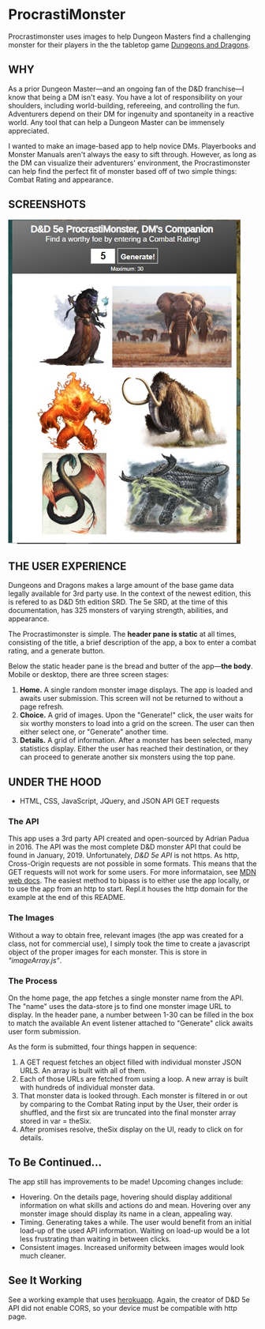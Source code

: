 # ProcrastiMonster

Procrastimonster uses images to help Dungeon Masters find a challenging monster for their players in the the tabletop game [Dungeons and Dragons](http://dnd.wizards.com/).

## WHY

As a prior Dungeon Master—and an ongoing fan of the D&D franchise—I know that being a DM isn't easy. You have a lot of responsibility on your shoulders, including world-building, refereeing, and controlling the fun. Adventurers depend on their DM for ingenuity and spontaneity in a reactive world. Any tool that can help a Dungeon Master can be immensely appreciated.

I wanted to make an image-based app to help novice DMs. Playerbooks and Monster Manuals aren't always the easy to sift through. However, as long as the DM can visualize their adventurers' environment, the Procrastimonster can help find the perfect fit of monster based off of two simple things: Combat Rating and appearance.

## SCREENSHOTS

![Screenshot of Responsive Images](https://github.com/nomcgill/DnDprocrastiMonster/blob/master/ProcrastiMonster%20App%20Screenshot.jpg?raw=true)

## THE USER EXPERIENCE

Dungeons and Dragons makes a large amount of the base game data legally available for 3rd party use. In the context of the newest edition, this is refered to as D&D 5th edition SRD. The 5e SRD, at the time of this documentation, has 325 monsters of varying strength, abilities, and appearance.

The Procrastimonster is simple. The **header pane is static** at all times, consisting of the title, a brief description of the app, a box to enter a combat rating, and a generate button.

Below the static header pane is the bread and butter of the app—**the body**. Mobile or desktop, there are three screen stages:
1. **Home.** A single random monster image displays. The app is loaded and awaits user submission. This screen will not be returned to without a page refresh.
2. **Choice.** A grid of images. Upon the "Generate!" click, the user waits for six worthy monsters to load into a grid on the screen. The user can then either select one, or "Generate" another time.
3. **Details.** A grid of information. After a monster has been selected, many statistics display. Either the user has reached their destination, or they can proceed to generate another six monsters using the top pane. 

## UNDER THE HOOD
* HTML, CSS, JavaScript, JQuery, and JSON API GET requests
### The API
This app uses a 3rd party API created and open-sourced by Adrian Padua in 2016. The API was the most complete D&D monster API that could be found in January, 2019. Unfortunately, *D&D 5e API* is not https. As http, Cross-Origin requests are not possible in some formats. This means that the GET requests will not work for some users. For more informataion, see [MDN web docs](https://developer.mozilla.org/en-US/docs/Web/HTTP/CORS). The easiest method to bipass is to either use the app locally, or to use the app from an http to start. Repl.it houses the http domain for the example at the end of this README. 

### The Images
Without a way to obtain free, relevant images (the app was created for a class, not for commercial use), I simply took the time to create a javascript object of the proper images for each monster. This is store in *"imageArray.js"*.

### The Process
On the home page, the app fetches a single monster name from the API. The "name" uses the data-store js to find one monster image URL to display. In the header pane, a number between 1-30 can be filled in the box to match the available An event listener attached to "Generate" click awaits user form submission.

As the form is submitted, four things happen in sequence:
1. A GET request fetches an object filled with individual monster JSON URLS. An array is built with all of them.
2. Each of those URLs are fetched from using a loop. A new array is built with hundreds of individual monster data.
3. That monster data is looked through. Each monster is filtered in or out by comparing to the Combat Rating input by the User, their order is shuffled, and the first six are truncated into the final monster array stored in var = theSix.
4. After promises resolve, theSix display on the UI, ready to click on for details.

## To Be Continued...

The app still has improvements to be made! Upcoming changes include:
* Hovering. On the details page, hovering should display additional information on what skills and actions do and mean. Hovering over any monster image should display its name in a clean, appealing way.
* Timing. Generating takes a while. The user would benefit from an initial load-up of the used API information. Waiting on load-up would be a lot less frustrating than waiting in between clicks.
* Consistent images. Increased uniformity between images would look much cleaner.

## See It Working
See a working example that uses [herokuapp](http://procrastimonster--nomcgill.repl.co/).
Again, the creator of D&D 5e API did not enable CORS, so your device must be compatible with http page.
